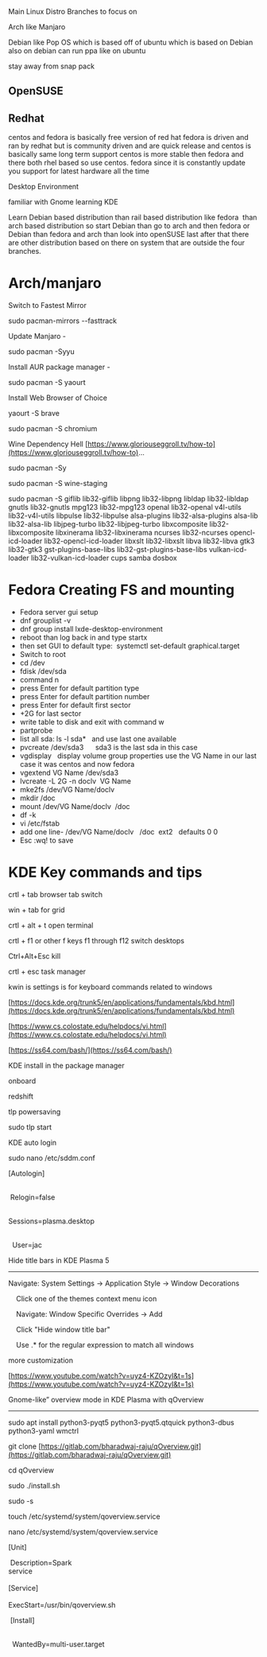Main Linux Distro Branches to focus on

Arch like Manjaro

Debian like Pop OS which is based off of ubuntu which is based on Debian also on debian can run ppa like on ubuntu

stay away from snap pack

## OpenSUSE

## Redhat

centos and fedora is basically free version of red hat fedora is driven and ran by redhat but is community driven and are quick release and centos is basically same long term support centos is more stable then fedora and there both rhel based so use centos. fedora since it is constantly update you support for latest hardware all the time

Desktop Environment

familiar with Gnome learning KDE

Learn Debian based distribution than rail based distribution like fedora  than arch based distribution so start Debian than go to arch and then fedora or Debian than fedora and arch than look into openSUSE last after that there are other distribution based on there on system that are outside the four branches.

# Arch/manjaro

Switch to Fastest Mirror

sudo pacman-mirrors --fasttrack

Update Manjaro -

sudo pacman -Syyu

Install AUR package manager -

sudo pacman -S yaourt

Install Web Browser of Choice

yaourt -S brave

sudo pacman -S chromium

Wine Dependency Hell [https://www.gloriouseggroll.tv/how-to](https://www.gloriouseggroll.tv/how-to)...

sudo pacman -Sy

sudo pacman -S wine-staging

sudo pacman -S giflib lib32-giflib libpng lib32-libpng libldap lib32-libldap gnutls lib32-gnutls mpg123 lib32-mpg123 openal lib32-openal v4l-utils lib32-v4l-utils libpulse lib32-libpulse alsa-plugins lib32-alsa-plugins alsa-lib lib32-alsa-lib libjpeg-turbo lib32-libjpeg-turbo libxcomposite lib32-libxcomposite libxinerama lib32-libxinerama ncurses lib32-ncurses opencl-icd-loader lib32-opencl-icd-loader libxslt lib32-libxslt libva lib32-libva gtk3 lib32-gtk3 gst-plugins-base-libs lib32-gst-plugins-base-libs vulkan-icd-loader lib32-vulkan-icd-loader cups samba dosbox


# Fedora Creating FS and mounting

-   Fedora server gui setup
-   dnf grouplist -v
-   dnf group install lxde-desktop-environment
-   reboot than log back in and type startx
-   then set GUI to default type:  systemctl set-default graphical.target
-   Switch to root
-   cd /dev
-   fdisk /dev/sda
-   command n
-   press Enter for default partition type
-   press Enter for default partition number
-   press Enter for default first sector
-   +2G for last sector
-   write table to disk and exit with command w
-   partprobe
-   list all sda: ls -l sda*   and use last one available
-   pvcreate /dev/sda3      sda3 is the last sda in this case
-   vgdisplay   display volume group properties use the VG Name in our last case it was centos and now fedora
-   vgextend VG Name /dev/sda3
-   lvcreate -L 2G -n doclv  VG Name
-   mke2fs /dev/VG Name/doclv
-   mkdir /doc
-   mount /dev/VG Name/doclv  /doc
-   df -k
-   vi /etc/fstab
-   add one line- /dev/VG Name/doclv   /doc  ext2   defaults 0 0
-   Esc :wq! to save

# KDE Key commands and tips

crtl + tab browser tab switch

win + tab for grid

crtl + alt + t open terminal

crtl + f1 or other f keys f1 through f12 switch desktops

Ctrl+Alt+Esc kill

crtl + esc task manager

kwin is settings is for keyboard commands related to windows

[https://docs.kde.org/trunk5/en/applications/fundamentals/kbd.html](https://docs.kde.org/trunk5/en/applications/fundamentals/kbd.html)

[https://www.cs.colostate.edu/helpdocs/vi.html](https://www.cs.colostate.edu/helpdocs/vi.html)

[https://ss64.com/bash/](https://ss64.com/bash/)

KDE install in the package manager

onboard

redshift

tlp powersaving

sudo tlp start

KDE auto login

sudo nano /etc/sddm.conf

[Autologin]                                                                                                                                                          

 Relogin=false                                                                                                                                  

Sessions=plasma.desktop                                                                                              

  User=jac

Hide title bars in KDE Plasma 5

------------------------------------------------------

Navigate: System Settings -> Application Style -> Window Decorations

    Click one of the themes context menu icon

    Navigate: Window Specific Overrides -> Add

    Click "Hide window title bar"

    Use .* for the regular expression to match all windows

more customization

[https://www.youtube.com/watch?v=uyz4-KZOzyI&t=1s](https://www.youtube.com/watch?v=uyz4-KZOzyI&t=1s)

Gnome-like” overview mode in KDE Plasma with qOverview

-----------------------------------------------------------------------------------------------------

sudo apt install python3-pyqt5 python3-pyqt5.qtquick python3-dbus python3-yaml wmctrl

git clone [https://gitlab.com/bharadwaj-raju/qOverview.git](https://gitlab.com/bharadwaj-raju/qOverview.git)

cd qOverview

sudo ./install.sh

sudo -s

touch /etc/systemd/system/qoverview.service

nano /etc/systemd/system/qoverview.service

[Unit]                                                                                      

 Description=Spark service                                                                                                                                                                                                     [Service]                                                                                                                                       ExecStart=/usr/bin/qoverview.sh                                                     

 [Install]                                                                                                                             

  WantedBy=multi-user.target
